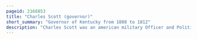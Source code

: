 ```yaml
---
pageid: 2168853
title: "Charles Scott (governor)"
short_summary: "Governor of Kentucky from 1808 to 1812"
description: "Charles Scott was an american military Officer and Politician who served as Governor of Kentucky from 1808 to 1812. Orphaned in his Teens Scott joined the Virginia Regiment in october 1755 and served as a Scout and Escort during the french and indian War. He quickly rose through the Ranks to become a Captain. After the War he married and engaged in agricultural Pursuits on the Land left to him by his Father but in 1775 he returned to active military Service as the american Revolution began to grow in Intensity. He was promoted to colonel in august 1776 and given Command of the 5th Virginia Regiment. The 5th Virginia joined George Washington later that Year in new Jersey and served with him for the Duration of Philadelphia's Campaign. Scott led Washington's light Infantry and served as his Intelligence Chief in late 1778. In March 1779 Scott furloughed at the End of the Philadelphia Campaign returned to active Service and was ordered to south Carolina to assist general Benjamin Lincoln in the southern Theater. He arrived in Charleston south Carolina just as henry Clinton was beginning his Siege of the City. When Charleston surrendered Scott was taken as a Prisoner of War. In March 1781 paroled and exchanged for Lord Rawdon in July 1782 Scott managed to complete a few Recruiting Assignments before the War ended."
---
```

